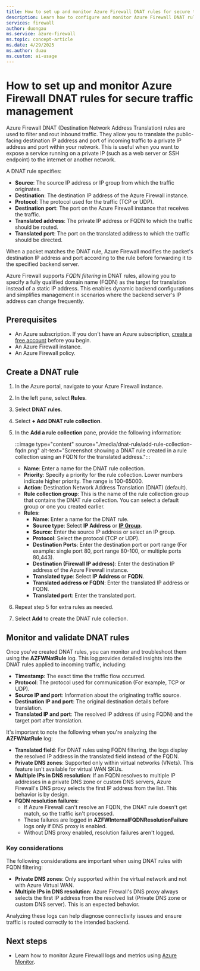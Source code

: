 ```yaml
---
title: How to set up and monitor Azure Firewall DNAT rules for secure traffic management
description: Learn how to configure and monitor Azure Firewall DNAT rules to securely manage incoming traffic by translating destination IP addresses and ports, including support for FQDN filtering for dynamic backend configurations.
services: firewall
author: duongau
ms.service: azure-firewall
ms.topic: concept-article
ms.date: 4/29/2025
ms.author: duau
ms.custom: ai-usage
---
```


# How to set up and monitor Azure Firewall DNAT rules for secure traffic management

Azure Firewall DNAT (Destination Network Address Translation) rules are used to filter and rout inbound traffic. They allow you to translate the public-facing destination IP address and port of incoming traffic to a private IP address and port within your network. This is useful when you want to expose a service running on a private IP (such as a web server or SSH endpoint) to the internet or another network. 

A DNAT rule specifies:
- **Source**: The source IP address or IP group from which the traffic originates.
- **Destination**: The destination IP address of the Azure Firewall instance.
- **Protocol**: The protocol used for the traffic (TCP or UDP).
- **Destination port**: The port on the Azure Firewall instance that receives the traffic.
- **Translated address**: The private IP address or FQDN to which the traffic should be routed.
- **Translated port**: The port on the translated address to which the traffic should be directed.

When a packet matches the DNAT rule, Azure Firewall modifies the packet's destination IP address and port according to the rule before forwarding it to the specified backend server.

Azure Firewall supports *FQDN filtering* in DNAT rules, allowing you to specify a fully qualified domain name (FQDN) as the target for translation instead of a static IP address. This enables dynamic backend configurations and simplifies management in scenarios where the backend server's IP address can change frequently.

## Prerequisites

- An Azure subscription. If you don't have an Azure subscription, [create a free account](https://azure.microsoft.com/free/?WT.mc_id=A261C142F) before you begin.
- An Azure Firewall instance.
- An Azure Firewall policy.

## Create a DNAT rule

1. In the Azure portal, navigate to your Azure Firewall instance.

1. In the left pane, select **Rules**.

1. Select **DNAT rules**.

1. Select **+ Add DNAT rule collection**.

1. In the **Add a rule collection** pane, provide the following information:

    :::image type="content" source="./media/dnat-rule/add-rule-collection-fqdn.png" alt-text="Screenshot showing a DNAT rule created in a rule collection using an FQDN for the translated address.":::

   - **Name**: Enter a name for the DNAT rule collection.
   - **Priority**: Specify a priority for the rule collection. Lower numbers indicate higher priority. The range is 100-65000.
   - **Action**: Destination Network Address Translation (DNAT) (default).
   - **Rule collection group**: This is the name of the rule collection group that contains the DNAT rule collection. You can select a default group or one you created earlier.
   - **Rules**:
       - **Name**: Enter a name for the DNAT rule.
       - **Source type**: Select **IP Address** or [**IP Group**](create-ip-group.md).
       - **Source**: Enter the source IP address or select an IP group.
       - **Protocol**: Select the protocol (TCP or UDP).
       - **Destination Ports**: Enter the destination port or port range (For example: single port 80, port range 80-100, or multiple ports 80,443).
       - **Destination (Firewall IP address)**: Enter the destination IP address of the Azure Firewall instance.
       - **Translated type**: Select **IP Address** or **FQDN**.
       - **Translated address or FQDN**: Enter the translated IP address or FQDN.
       - **Translated port**: Enter the translated port.

1. Repeat step 5 for extra rules as needed.

1. Select **Add** to create the DNAT rule collection.

## Monitor and validate DNAT rules

Once you've created DNAT rules, you can monitor and troubleshoot them using the **AZFWNatRule** log. This log provides detailed insights into the DNAT rules applied to incoming traffic, including:

- **Timestamp**: The exact time the traffic flow occurred.
- **Protocol**: The protocol used for communication (For example, TCP or UDP).
- **Source IP and port**: Information about the originating traffic source.
- **Destination IP and port**: The original destination details before translation.
- **Translated IP and port**: The resolved IP address (if using FQDN) and the target port after translation.

It's important to note the following when you're analyzing the **AZFWNatRule** log:

- **Translated field**: For DNAT rules using FQDN filtering, the logs display the resolved IP address in the translated field instead of the FQDN.
- **Private DNS zones**: Supported only within virtual networks (VNets). This feature isn't available for virtual WAN SKUs.
- **Multiple IPs in DNS resolution**: If an FQDN resolves to multiple IP addresses in a private DNS zone or custom DNS servers, Azure Firewall's DNS proxy selects the first IP address from the list. This behavior is by design.
- **FQDN resolution failures**:
    - If Azure Firewall can't resolve an FQDN, the DNAT rule doesn't get match, so the traffic isn't processed.
    - These failures are logged in **AZFWInternalFQDNResolutionFailure** logs only if DNS proxy is enabled.
    - Without DNS proxy enabled, resolution failures aren't logged.

### Key considerations

The following considerations are important when using DNAT rules with FQDN filtering:

- **Private DNS zones**: Only supported within the virtual network and not with Azure Virtual WAN.
- **Multiple IPs in DNS resolution**: Azure Firewall's DNS proxy always selects the first IP address from the resolved list (Private DNS zone or custom DNS server). This is an expected behavior.

Analyzing these logs can help diagnose connectivity issues and ensure traffic is routed correctly to the intended backend.

## Next steps

- Learn how to monitor Azure Firewall logs and metrics using [Azure Monitor](monitor-firewall.md).